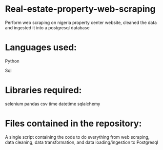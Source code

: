 # Real-estate-property-web-scraping

Perform web scraping on nigeria property center website, cleaned the data and ingested it into a postgresql database

# Languages used:

Python

Sql

# Libraries required:
selenium
pandas
csv
time
datetime
sqlalchemy

# Files contained in the repository:

A single script containing the code to do everything from web scraping, data cleaning, data transformation, and data loading/ingestion to Postgresql
